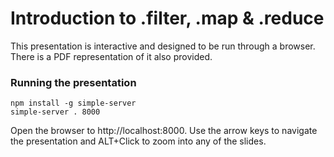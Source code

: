 # Introduction to .filter, .map & .reduce

This presentation is interactive and designed to be run through a browser. There is a PDF
representation of it also provided.

### Running the presentation

```
npm install -g simple-server
simple-server . 8000
```

Open the browser to http://localhost:8000. Use the arrow keys to navigate the presentation
and ALT+Click to zoom into any of the slides.
